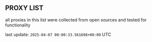 ## PROXY LIST

all proxies in this list were collected from open sources and tested for functionality

last update: `2025-04-07 00:00:33.561698+00:00` UTC